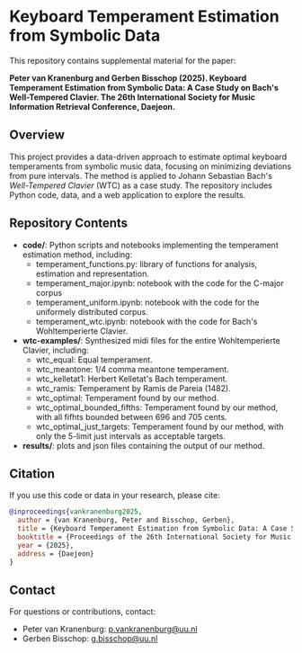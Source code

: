 # Keyboard Temperament Estimation from Symbolic Data

This repository contains supplemental material for the paper:

**Peter van Kranenburg and Gerben Bisschop (2025). Keyboard Temperament Estimation from Symbolic Data: A Case Study on Bach's Well-Tempered Clavier. The 26th International Society for Music Information Retrieval Conference, Daejeon.**

## Overview

This project provides a data-driven approach to estimate optimal keyboard temperaments from symbolic music data, focusing on minimizing deviations from pure intervals. The method is applied to Johann Sebastian Bach's *Well-Tempered Clavier* (WTC) as a case study. The repository includes Python code, data, and a web application to explore the results.

## Repository Contents

- **code/**: Python scripts and notebooks implementing the temperament estimation method, including:
  - temperament_functions.py: library of functions for analysis, estimation and representation.
  - temperament_major.ipynb: notebook with the code for the C-major corpus
  - temperament_uniform.ipynb: notebook with the code for the uniformely distributed corpus.
  - temperament_wtc.ipynb: notebook with the code for Bach's Wohltemperierte Clavier.
- **wtc-examples/**: Synthesized midi files for the entire Wohltemperierte Clavier, including:
  - wtc_equal: Equal temperament.
  - wtc_meantone: 1/4 comma meantone temperament.
  - wtc_kelletat1: Herbert Kelletat's Bach temperament.
  - wtc_ramis: Temperament by Ramis de Pareia (1482).
  - wtc_optimal: Temperament found by our method.
  - wtc_optimal_bounded_fifths: Temperament found by our method, with all fifhts bounded between 696 and 705 cents.
  - wtc_optimal_just_targets: Temperament found by our method, with only the 5-limit just intervals as acceptable targets.
- **results/**: plots and json files containing the output of our method.

## Citation

If you use this code or data in your research, please cite:

```bibtex
@inproceedings{vankranenburg2025,
  author = {van Kranenburg, Peter and Bisschop, Gerben},
  title = {Keyboard Temperament Estimation from Symbolic Data: A Case Study on Bach's Well-Tempered Clavier},
  booktitle = {Proceedings of the 26th International Society for Music Information Retrieval Conference},
  year = {2025},
  address = {Daejeon}
}
```

## Contact

For questions or contributions, contact:
- Peter van Kranenburg: p.vankranenburg@uu.nl
- Gerben Bisschop: g.bisschop@uu.nl